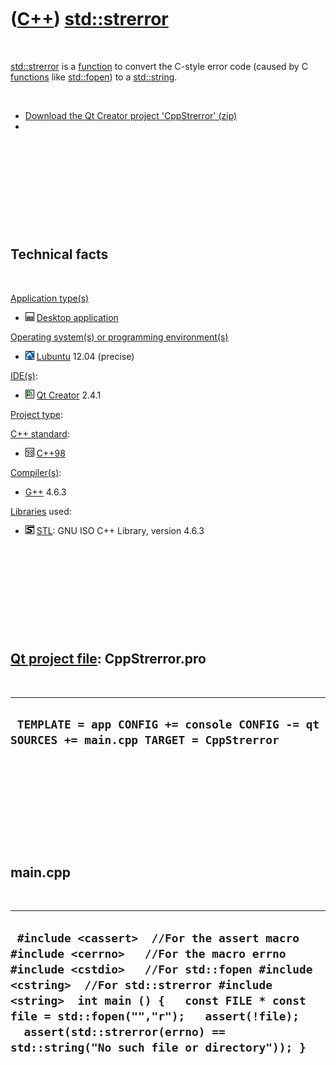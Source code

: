 
 

 

 

 

 

([C++](Cpp.md)) [std::strerror](CppStrerror.md)
=================================================

 

[std::strerror](CppStrerror.md) is a [function](CppFunction.md) to
convert the C-style error code (caused by C [functions](CppFunction.md)
like [std::fopen](CppFopen.md)) to a [std::string](CppString.md).

 

-   [Download the Qt Creator project
    'CppStrerror' (zip)](CppStrerror.zip)
-

 

 

 

 

 

Technical facts
---------------

 

[Application type(s)](CppApplication.md)

-   ![Desktop](PicDesktop.png) [Desktop
    application](CppDesktopApplication.md)

[Operating system(s) or programming environment(s)](CppOs.md)

-   ![Lubuntu](PicLubuntu.png) [Lubuntu](CppLubuntu.md) 12.04 (precise)

[IDE(s)](CppIde.md):

-   ![Qt Creator](PicQtCreator.png) [Qt Creator](CppQtCreator.md) 2.4.1

[Project type](CppQtProjectType.md):

[C++ standard](CppStandard.md):

-   ![C++98](PicCpp98.png) [C++98](Cpp98.md)

[Compiler(s)](CppCompiler.md):

-   [G++](CppGpp.md) 4.6.3

[Libraries](CppLibrary.md) used:

-   ![STL](PicStl.png) [STL](CppStl.md): GNU ISO C++ Library, version
    4.6.3

 

 

 

 

 

[Qt project file](CppQtProjectFile.md): CppStrerror.pro
--------------------------------------------------------

 

  -------------------------------------------------------------------------------------------
  ` TEMPLATE = app CONFIG += console CONFIG -= qt SOURCES += main.cpp TARGET = CppStrerror`
  -------------------------------------------------------------------------------------------

 

 

 

 

 

main.cpp
--------

 

  ------------------------------------------------------------------------------------------------------------------------------------------------------------------------------------------------------------------------------------------------------------------------------------------------------------------------------------------------------
  ` #include <cassert>  //For the assert macro #include <cerrno>   //For the macro errno #include <cstdio>   //For std::fopen #include <cstring>  //For std::strerror #include <string>  int main () {   const FILE * const file = std::fopen("","r");   assert(!file);   assert(std::strerror(errno) == std::string("No such file or directory")); }`
  ------------------------------------------------------------------------------------------------------------------------------------------------------------------------------------------------------------------------------------------------------------------------------------------------------------------------------------------------------

 

 

 

 

 

 

